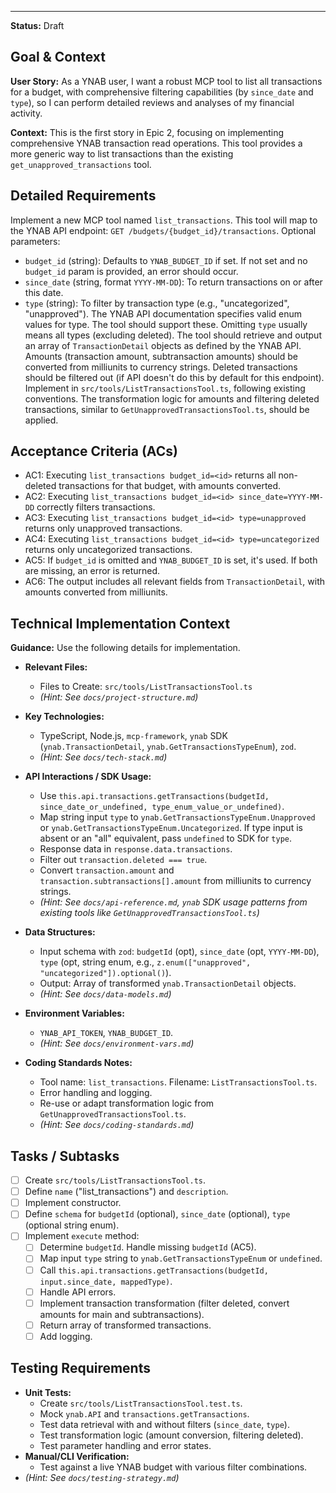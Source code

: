 ---
**Status:** Draft

## Goal & Context

**User Story:** As a YNAB user, I want a robust MCP tool to list all transactions for a budget, with comprehensive filtering capabilities (by `since_date` and `type`), so I can perform detailed reviews and analyses of my financial activity.

**Context:** This is the first story in Epic 2, focusing on implementing comprehensive YNAB transaction read operations. This tool provides a more generic way to list transactions than the existing `get_unapproved_transactions` tool.

## Detailed Requirements

Implement a new MCP tool named `list_transactions`.
This tool will map to the YNAB API endpoint: `GET /budgets/{budget_id}/transactions`.
Optional parameters:
- `budget_id` (string): Defaults to `YNAB_BUDGET_ID` if set. If not set and no `budget_id` param is provided, an error should occur.
- `since_date` (string, format `YYYY-MM-DD`): To return transactions on or after this date.
- `type` (string): To filter by transaction type (e.g., "uncategorized", "unapproved"). The YNAB API documentation specifies valid enum values for type. The tool should support these. Omitting `type` usually means all types (excluding deleted).
The tool should retrieve and output an array of `TransactionDetail` objects as defined by the YNAB API.
Amounts (transaction amount, subtransaction amounts) should be converted from milliunits to currency strings. Deleted transactions should be filtered out (if API doesn't do this by default for this endpoint).
Implement in `src/tools/ListTransactionsTool.ts`, following existing conventions.
The transformation logic for amounts and filtering deleted transactions, similar to `GetUnapprovedTransactionsTool.ts`, should be applied.

## Acceptance Criteria (ACs)

- AC1: Executing `list_transactions budget_id=<id>` returns all non-deleted transactions for that budget, with amounts converted.
- AC2: Executing `list_transactions budget_id=<id> since_date=YYYY-MM-DD` correctly filters transactions.
- AC3: Executing `list_transactions budget_id=<id> type=unapproved` returns only unapproved transactions.
- AC4: Executing `list_transactions budget_id=<id> type=uncategorized` returns only uncategorized transactions.
- AC5: If `budget_id` is omitted and `YNAB_BUDGET_ID` is set, it's used. If both are missing, an error is returned.
- AC6: The output includes all relevant fields from `TransactionDetail`, with amounts converted from milliunits.

## Technical Implementation Context

**Guidance:** Use the following details for implementation.
- **Relevant Files:**
  - Files to Create: `src/tools/ListTransactionsTool.ts`
  - _(Hint: See `docs/project-structure.md`)_

- **Key Technologies:**
  - TypeScript, Node.js, `mcp-framework`, `ynab` SDK (`ynab.TransactionDetail`, `ynab.GetTransactionsTypeEnum`), `zod`.
  - _(Hint: See `docs/tech-stack.md`)_

- **API Interactions / SDK Usage:**
  - Use `this.api.transactions.getTransactions(budgetId, since_date_or_undefined, type_enum_value_or_undefined)`.
  - Map string input `type` to `ynab.GetTransactionsTypeEnum.Unapproved` or `ynab.GetTransactionsTypeEnum.Uncategorized`. If type input is absent or an "all" equivalent, pass `undefined` to SDK for `type`.
  - Response data in `response.data.transactions`.
  - Filter out `transaction.deleted === true`.
  - Convert `transaction.amount` and `transaction.subtransactions[].amount` from milliunits to currency strings.
  - _(Hint: See `docs/api-reference.md`, `ynab` SDK usage patterns from existing tools like `GetUnapprovedTransactionsTool.ts`)_

- **Data Structures:**
  - Input schema with `zod`: `budgetId` (opt), `since_date` (opt, `YYYY-MM-DD`), `type` (opt, string enum, e.g., `z.enum(["unapproved", "uncategorized"]).optional()`).
  - Output: Array of transformed `ynab.TransactionDetail` objects.
  - _(Hint: See `docs/data-models.md`)_

- **Environment Variables:**
  - `YNAB_API_TOKEN`, `YNAB_BUDGET_ID`.
  - _(Hint: See `docs/environment-vars.md`)_

- **Coding Standards Notes:**
  - Tool name: `list_transactions`. Filename: `ListTransactionsTool.ts`.
  - Error handling and logging.
  - Re-use or adapt transformation logic from `GetUnapprovedTransactionsTool.ts`.
  - _(Hint: See `docs/coding-standards.md`)_

## Tasks / Subtasks

- [ ] Create `src/tools/ListTransactionsTool.ts`.
- [ ] Define `name` ("list_transactions") and `description`.
- [ ] Implement constructor.
- [ ] Define `schema` for `budgetId` (optional), `since_date` (optional), `type` (optional string enum).
- [ ] Implement `execute` method:
  - [ ] Determine `budgetId`. Handle missing `budgetId` (AC5).
  - [ ] Map input `type` string to `ynab.GetTransactionsTypeEnum` or `undefined`.
  - [ ] Call `this.api.transactions.getTransactions(budgetId, input.since_date, mappedType)`.
  - [ ] Handle API errors.
  - [ ] Implement transaction transformation (filter deleted, convert amounts for main and subtransactions).
  - [ ] Return array of transformed transactions.
  - [ ] Add logging.

## Testing Requirements

- **Unit Tests:**
  - Create `src/tools/ListTransactionsTool.test.ts`.
  - Mock `ynab.API` and `transactions.getTransactions`.
  - Test data retrieval with and without filters (`since_date`, `type`).
  - Test transformation logic (amount conversion, filtering deleted).
  - Test parameter handling and error states.
- **Manual/CLI Verification:**
  - Test against a live YNAB budget with various filter combinations.
- _(Hint: See `docs/testing-strategy.md`)_